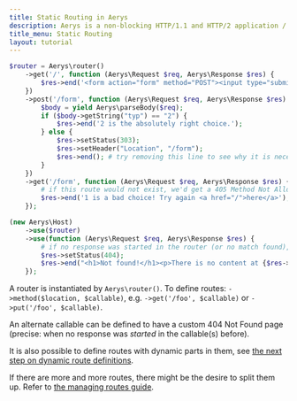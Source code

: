 ```yaml
---
title: Static Routing in Aerys
description: Aerys is a non-blocking HTTP/1.1 and HTTP/2 application / websocket / static file server.
title_menu: Static Routing
layout: tutorial
---
```


```php
$router = Aerys\router()
	->get('/', function (Aerys\Request $req, Aerys\Response $res) {
		$res->end('<form action="form" method="POST"><input type="submit" value="1" name="typ" /> or <input type="submit" value="2" name="typ" /></form>');
	})
	->post('/form', function (Aerys\Request $req, Aerys\Response $res) {
		$body = yield Aerys\parseBody($req);
		if ($body->getString("typ") == "2") {
			$res->end('2 is the absolutely right choice.');
		} else {
			$res->setStatus(303);
			$res->setHeader("Location", "/form");
			$res->end(); # try removing this line to see why it is necessary
		}
	})
	->get('/form', function (Aerys\Request $req, Aerys\Response $res) {
		# if this route would not exist, we'd get a 405 Method Not Allowed
		$res->end('1 is a bad choice! Try again <a href="/">here</a>');
	});

(new Aerys\Host)
	->use($router)
	->use(function (Aerys\Request $req, Aerys\Response $res) {
		# if no response was started in the router (or no match found), we can have a custom 404 page here
		$res->setStatus(404);
		$res->end("<h1>Not found!</h1><p>There is no content at {$res->getUri()}</p>");
	});
```

A router is instantiated by `Aerys\router()`. To define routes: `->method($location, $callable)`, e.g. `->get('/foo', $callable)` or `->put('/foo', $callable)`.

An alternate callable can be defined to have a custom 404 Not Found page (precise: when no response was _started_ in the callable(s) before).

It is also possible to define routes with dynamic parts in them, see [the next step on dynamic route definitions](dynamic-routes.html).

If there are more and more routes, there might be the desire to split them up. Refer to [the managing routes guide](../http-advanced/routes.md).
